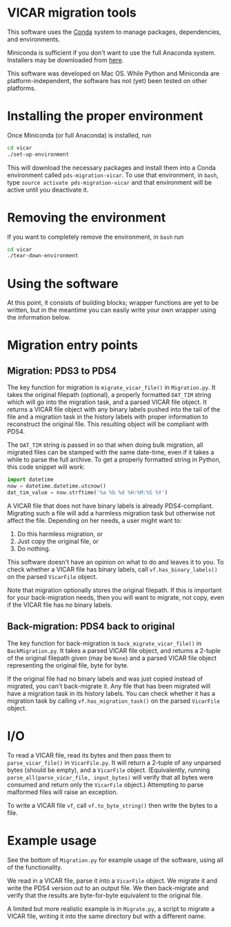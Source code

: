 # VICAR migration tools

This software uses the
[Conda](https://docs.conda.io/en/latest/index.html) system to manage
packages, dependencies, and environments.

Miniconda is sufficient if you don't want to use the full Anaconda
system.  Installers may be downloaded from
[here](https://docs.conda.io/en/latest/miniconda.html).

This software was developed on Mac OS.  While Python and Miniconda are
platform-independent, the software has not (yet) been tested on other
platforms.

# Installing the proper environment

Once Miniconda (or full Anaconda) is installed, run

```bash
cd vicar
./set-up-environment
```

This will download the necessary packages and install them into a
Conda environment called `pds-migration-vicar`.  To use that
environment, in `bash`, type `source activate pds-migration-vicar` and
that environment will be active until you deactivate it.

# Removing the environment

If you want to completely remove the environment, in `bash` run

```bash
cd vicar
./tear-down-environment
```

# Using the software

At this point, it consists of building blocks; wrapper functions are
yet to be written, but in the meantime you can easily write your own
wrapper using the information below.

# Migration entry points

## Migration: PDS3 to PDS4

The key function for migration is `migrate_vicar_file()` in
`Migration.py`.  It takes the original filepath (optional), a properly
formatted `DAT_TIM` string which will go into the migration task, and
a parsed VICAR file object.  It returns a VICAR file object with any
binary labels pushed into the tail of the file and a migration task in
the history labels with proper information to reconstruct the original
file.  This resulting object will be compliant with PDS4.

The `DAT_TIM` string is passed in so that when doing bulk migration,
all migrated files can be stamped with the same date-time, even if it
takes a while to parse the full archive.  To get a properly formatted
string in Python, this code snippet will work:

```python
import datetime
now = datetime.datetime.utcnow()
dat_tim_value = now.strftime('%a %b %d %H:%M:%S %Y')
```

A VICAR file that does not have binary labels is already
PDS4-compliant.  Migrating such a file will add a harmless migration
task but otherwise not affect the file.  Depending on her needs, a
user might want to:

1. Do this harmless migration, or
1. Just copy the original file, or
1. Do nothing.

This software doesn't have an opinion on what to do and leaves it to
you.  To check whether a VICAR file has binary labels, call
`vf.has_binary_labels()` on the parsed `VicarFile` object.

Note that migration optionally stores the original filepath.  If this
is important for your back-migration needs, then you will want to
migrate, not copy, even if the VICAR file has no binary labels.

## Back-migration: PDS4 back to original

The key function for back-migration is `back_migrate_vicar_file()` in
`BackMigration.py`.  It takes a parsed VICAR file object, and returns
a 2-tuple of the original filepath given (may be `None`) and a parsed
VICAR file object representing the original file, byte for byte.

If the original file had no binary labels and was just copied instead
of migrated, you can't back-migrate it.  Any file that has been
migrated will have a migration task in its history labels.  You can
check whether it has a migration task by calling
`vf.has_migration_task()` on the parsed `VicarFile` object.

# I/O

To read a VICAR file, read its bytes and then pass them to
`parse_vicar_file()` in `VicarFile.py`.  It will return a 2-tuple of
any unparsed bytes (should be empty), and a `VicarFile` object.
(Equivalently, running `parse_all(parse_vicar_file, input_bytes)` will
verify that all bytes were consumed and return only the `VicarFile`
object.)  Attempting to parse malformed files will raise an exception.

To write a VICAR file `vf`, call `vf.to_byte_string()` then write the
bytes to a file.

# Example usage

See the bottom of `Migration.py` for example usage of the software,
using all of the functionality.

We read in a VICAR file, parse it into a `VicarFile` object.  We
migrate it and write the PDS4 version out to an output file.  We then
back-migrate and verify that the results are byte-for-byte equivalent
to the original file.

A limited but more realistic example is in `Migrate.py`, a script
to migrate a VICAR file, writing it into the same directory but with a
different name.